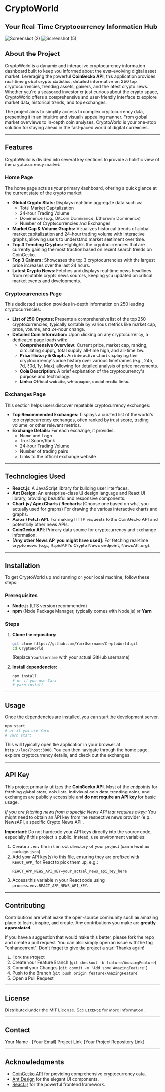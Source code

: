 # CryptoWorld

## Your Real-Time Cryptocurrency Information Hub
![Screenshot (2)](https://github.com/user-attachments/assets/1e321647-8edf-49e2-8daf-6ce989be6fbd)
![Screenshot (5)](https://github.com/user-attachments/assets/88bf6aa0-ecc2-439e-8099-ccf727cbdbd3)

## About the Project

CryptoWorld is a dynamic and interactive cryptocurrency information dashboard built to keep you informed about the ever-evolving digital asset market. Leveraging the powerful **CoinGecko API**, this application provides real-time global crypto statistics, detailed information on 250 top cryptocurrencies, trending assets, gainers, and the latest crypto news. Whether you're a seasoned investor or just curious about the crypto space, CryptoWorld offers a comprehensive and user-friendly interface to explore market data, historical trends, and top exchanges.

The project aims to simplify access to complex cryptocurrency data, presenting it in an intuitive and visually appealing manner. From global market overviews to in-depth coin analyses, CryptoWorld is your one-stop solution for staying ahead in the fast-paced world of digital currencies.

-----

## Features

CryptoWorld is divided into several key sections to provide a holistic view of the cryptocurrency market:

### Home Page

The home page acts as your primary dashboard, offering a quick glance at the current state of the crypto market:

  * **Global Crypto Stats:** Displays real-time aggregate data such as:
      * Total Market Capitalization
      * 24-hour Trading Volume
      * Dominance (e.g., Bitcoin Dominance, Ethereum Dominance)
      * Number of Cryptocurrencies and Exchanges
  * **Market Cap & Volume Graphs:** Visualizes historical trends of global market capitalization and 24-hour trading volume with interactive graphs, allowing users to understand market sentiment over time.
  * **Top 3 Trending Cryptos:** Highlights the cryptocurrencies that are currently gaining the most traction based on recent search trends on CoinGecko.
  * **Top 3 Gainers:** Showcases the top 3 cryptocurrencies with the largest price increases over the last 24 hours.
  * **Latest Crypto News:** Fetches and displays real-time news headlines from reputable crypto news sources, keeping you updated on critical market events and developments.

 ### Cryptocurrencies Page

This dedicated section provides in-depth information on 250 leading cryptocurrencies:

  * **List of 250 Cryptos:** Presents a comprehensive list of the top 250 cryptocurrencies, typically sortable by various metrics like market cap, price, volume, and 24-hour change.
  * **Detailed Coin Information:** Upon clicking on any cryptocurrency, a dedicated page loads with:
      * **Comprehensive Overview:** Current price, market cap, ranking, circulating supply, total supply, all-time high, and all-time low.
      * **Price History & Graph:** An interactive chart displaying the cryptocurrency's price history over various timeframes (e.g., 24h, 7d, 30d, 1y, Max), allowing for detailed analysis of price movements.
      * **Coin Description:** A brief explanation of the cryptocurrency's purpose and technology.
      * **Links:** Official website, whitepaper, social media links.

 ### Exchanges Page

This section helps users discover reputable cryptocurrency exchanges:

  * **Top Recommended Exchanges:** Displays a curated list of the world's top cryptocurrency exchanges, often ranked by trust score, trading volume, or other relevant metrics.
  * **Exchange Details:** For each exchange, it provides:
      * Name and Logo
      * Trust Score/Rank
      * 24-hour Trading Volume
      * Number of trading pairs
      * Links to the official exchange website

 ---

## Technologies Used

  * **React.js**: A JavaScript library for building user interfaces.
  * **Ant Design**: An enterprise-class UI design language and React UI library, providing beautiful and responsive components.
  * **Chart.js / ApexCharts / Recharts**: (Choose one based on what you actually used for graphs) For drawing the various interactive charts and graphs.
  * **Axios / Fetch API**: For making HTTP requests to the CoinGecko API and potentially other news APIs.
  * **CoinGecko API**: Primary data source for cryptocurrency and exchange information.
  * **\[Any other News API you might have used]**: For fetching real-time crypto news (e.g., RapidAPI's Crypto News endpoint, NewsAPI.org).

-----

## Installation

To get CryptoWorld up and running on your local machine, follow these steps:

### Prerequisites

  * **Node.js** (LTS version recommended)
  * **npm** (Node Package Manager, typically comes with Node.js) or **Yarn**

### Steps

1.  **Clone the repository:**

    ```bash
    git clone https://github.com/YourUsername/CryptoWorld.git
    cd CryptoWorld
    ```

    (Replace `YourUsername` with your actual GitHub username)

2.  **Install dependencies:**

    ```bash
    npm install
    # or if you use Yarn
    # yarn install
    ```

-----

## Usage

Once the dependencies are installed, you can start the development server.

```bash
npm start
# or if you use Yarn
# yarn start
```

This will typically open the application in your browser at `http://localhost:3000`. You can then navigate through the home page, explore cryptocurrency details, and check out the exchanges.

-----

## API Key

This project primarily utilizes the **CoinGecko API**. Most of the endpoints for fetching global stats, coin lists, individual coin data, trending coins, and exchanges are publicly accessible and **do not require an API key** for basic usage.

*If you are fetching news from a specific News API that requires a key:*
You might need to obtain an API key from the respective news provider (e.g., NewsAPI, a specific Crypto News API).

**Important:** Do not hardcode your API keys directly into the source code, especially if this project is public. Instead, use environment variables:

1.  Create a `.env` file in the root directory of your project (same level as `package.json`).
2.  Add your API key(s) to this file, ensuring they are prefixed with `REACT_APP_` for React to pick them up, e.g.:
    ```
    REACT_APP_NEWS_API_KEY=your_actual_news_api_key_here
    ```
3.  Access this variable in your React code using `process.env.REACT_APP_NEWS_API_KEY`.

-----


## Contributing

Contributions are what make the open-source community such an amazing place to learn, inspire, and create. Any contributions you make are **greatly appreciated**.

If you have a suggestion that would make this better, please fork the repo and create a pull request. You can also simply open an issue with the tag "enhancement". Don't forget to give the project a star\! Thanks again\!

1.  Fork the Project
2.  Create your Feature Branch (`git checkout -b feature/AmazingFeature`)
3.  Commit your Changes (`git commit -m 'Add some AmazingFeature'`)
4.  Push to the Branch (`git push origin feature/AmazingFeature`)
5.  Open a Pull Request

-----

## License

Distributed under the MIT License. See `LICENSE` for more information.

-----

## Contact

Your Name - \[Your Email]
Project Link: \[Your Project Repository Link]

-----

## Acknowledgments

  * [CoinGecko API](https://www.coingecko.com/api) for providing comprehensive cryptocurrency data.
  * [Ant Design](https://ant.design/) for the elegant UI components.
  * [React.js](https://react.dev/) for the powerful frontend framework.
